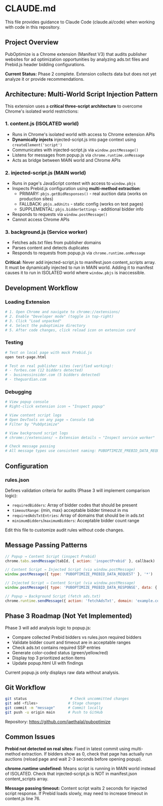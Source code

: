# CLAUDE.md

This file provides guidance to Claude Code (claude.ai/code) when working with code in this repository.

## Project Overview

PubOptimize is a Chrome extension (Manifest V3) that audits publisher websites for ad optimization opportunities by analyzing ads.txt files and Prebid.js header bidding configurations.

**Current Status:** Phase 2 complete. Extension collects data but does not yet analyze it or provide recommendations.

## Architecture: Multi-World Script Injection Pattern

This extension uses a **critical three-script architecture** to overcome Chrome's isolated world restrictions:

### 1. content.js (ISOLATED world)
- Runs in Chrome's isolated world with access to Chrome extension APIs
- **Dynamically injects** injected-script.js into page context using `createElement('script')`
- Communicates with injected-script.js via `window.postMessage()`
- Listens for messages from popup.js via `chrome.runtime.onMessage`
- Acts as bridge between MAIN world and Chrome APIs

### 2. injected-script.js (MAIN world)
- Runs in page's JavaScript context with access to `window.pbjs`
- Inspects Prebid.js configuration using **multi-method extraction**:
  - PRIMARY: `pbjs.getBidResponses()` - real auction data (works on production sites)
  - FALLBACK: `pbjs.adUnits` - static config (works on test pages)
  - SUPPLEMENTAL: `pbjs.bidderSettings` - additional bidder info
- Responds to requests via `window.postMessage()`
- Cannot access Chrome APIs

### 3. background.js (Service worker)
- Fetches ads.txt files from publisher domains
- Parses content and detects duplicates
- Responds to requests from popup.js via `chrome.runtime.onMessage`

**Critical:** Never add injected-script.js to manifest.json content_scripts array. It must be dynamically injected to run in MAIN world. Adding it to manifest causes it to run in ISOLATED world where `window.pbjs` is inaccessible.

## Development Workflow

### Loading Extension
```bash
# 1. Open Chrome and navigate to chrome://extensions/
# 2. Enable "Developer mode" (toggle in top-right)
# 3. Click "Load unpacked"
# 4. Select the puboptimize directory
# 5. After code changes, click reload icon on extension card
```

### Testing
```bash
# Test on local page with mock Prebid.js
open test-page.html

# Test on real publisher sites (verified working):
# - forbes.com (12 bidders detected)
# - businessinsider.com (5 bidders detected)
# - theguardian.com
```

### Debugging
```bash
# View popup console
# Right-click extension icon → "Inspect popup"

# View content script logs
# Open DevTools on any page → Console tab
# Filter by "PubOptimize"

# View background script logs
# chrome://extensions/ → Extension details → "Inspect service worker"

# Check message passing
# All message types use consistent naming: PUBOPTIMIZE_PREBID_DATA_REQUEST/RESPONSE
```

## Configuration

### rules.json
Defines validation criteria for audits (Phase 3 will implement comparison logic):
- `requiredBidders`: Array of bidder codes that should be present
- `timeoutRange`: {min, max} acceptable bidder timeout in ms
- `requiredAdsTxtEntries`: Array of domains that should be in ads.txt
- `minimumBidders`/`maximumBidders`: Acceptable bidder count range

Edit this file to customize audit rules without code changes.

## Message Passing Patterns

```javascript
// Popup → Content Script (inspect Prebid)
chrome.tabs.sendMessage(tabId, { action: 'inspectPrebid' }, callback)

// Content Script → Injected Script (via window.postMessage)
window.postMessage({ type: 'PUBOPTIMIZE_PREBID_DATA_REQUEST' }, '*')

// Injected Script → Content Script (via window.postMessage)
window.postMessage({ type: 'PUBOPTIMIZE_PREBID_DATA_RESPONSE', data: {...} }, '*')

// Popup → Background Script (fetch ads.txt)
chrome.runtime.sendMessage({ action: 'fetchAdsTxt', domain: 'example.com' }, callback)
```

## Phase 3 Roadmap (Not Yet Implemented)

Phase 3 will add analysis logic to popup.js:
- Compare collected Prebid bidders vs rules.json required bidders
- Validate bidder count and timeout are in acceptable ranges
- Check ads.txt contains required SSP entries
- Generate color-coded status (green/yellow/red)
- Display top 3 prioritized action items
- Update popup.html UI with findings

Current popup.js only displays raw data without analysis.

## Git Workflow

```bash
git status                    # Check uncommitted changes
git add <files>              # Stage changes
git commit -m "message"      # Commit locally
git push -u origin main      # Push to GitHub
```

Repository: https://github.com/jaethalal/puboptimize

## Common Issues

**Prebid not detected on real sites:** Fixed in latest commit using multi-method extraction. If bidders show as 0, check that page has actually run auctions (reload page and wait 2-3 seconds before opening popup).

**chrome.runtime undefined:** Means script is running in MAIN world instead of ISOLATED. Check that injected-script.js is NOT in manifest.json content_scripts array.

**Message passing timeout:** Content script waits 2 seconds for injected script response. If Prebid loads slowly, may need to increase timeout in content.js line 76.
